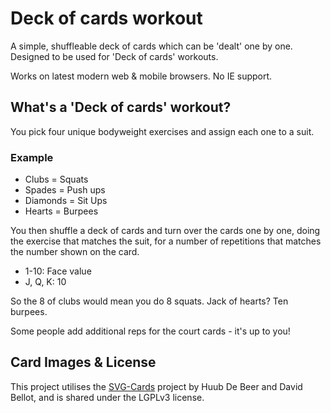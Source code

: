 # Deck of cards workout

A simple, shuffleable deck of cards which can be 'dealt' one by one. Designed to be used for 'Deck of cards' workouts.

Works on latest modern web & mobile browsers. No IE support.

## What's a 'Deck of cards' workout?

You pick four unique bodyweight exercises and assign each one to a suit. 

### Example
* Clubs = Squats 
* Spades = Push ups
* Diamonds = Sit Ups
* Hearts = Burpees

You then shuffle a deck of cards and turn over the cards one by one, doing the exercise that matches the suit, 
for a number of repetitions that matches the number shown on the card. 

* 1-10: Face value
* J, Q, K: 10

So the 8 of clubs would mean you do 8 squats. Jack of hearts? Ten burpees. 

Some people add additional reps for the court cards - it's up to you!


## Card Images & License

This project utilises the [SVG-Cards](https://github.com/htdebeer/SVG-cards) project by Huub De Beer and David Bellot, and is shared under the LGPLv3 license. 

